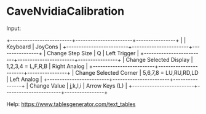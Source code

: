 # CaveNvidiaCalibration
Input:

+-------------------------+-----------------------+----------------+
|                         | Keyboard              |     JoyCons    |
+-------------------------+-----------------------+----------------+
| Change Step Size        | Q                     | Left Trigger   |
+-------------------------+-----------------------+----------------+
| Change Selected Display | 1,2,3,4 = L,F,R,B     | Right Analog   |
+-------------------------+-----------------------+----------------+
| Change Selected Corner  | 5,6,7,8 = LU,RU,RD,LD | Left Analog    |
+-------------------------+-----------------------+----------------+
| Change Value            | j,k,l,i               | Arrow Keys (L) |
+-------------------------+-----------------------+----------------+



Help: https://www.tablesgenerator.com/text_tables